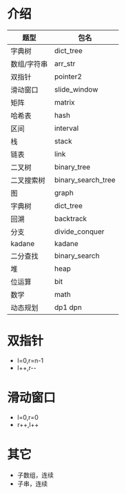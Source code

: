 # 介绍

|题型|包名|
|---|---|
|字典树|dict_tree|
|数组/字符串|arr_str|
|双指针|pointer2|
|滑动窗口|slide_window|
|矩阵|matrix|
|哈希表|hash|
|区间|interval|
|栈|stack|
|链表|link|
|二叉树|binary_tree|
|二叉搜索树|binary_search_tree|
|图|graph|
|字典树|dict_tree|
|回溯|backtrack|
|分支|divide_conquer|
|kadane|kadane|
|二分查找|binary_search|
|堆|heap|
|位运算|bit|
|数学|math|
|动态规划|dp1 dpn|

# 双指针

- l=0,r=n-1
- l++,r--

# 滑动窗口

- l=0,r=0
- r++,l++

# 其它

- 子数组，连续
- 子串，连续